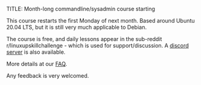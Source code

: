 TITLE: Month-long commandline/sysadmin course starting 

This course restarts the first Monday of next month. Based around Ubuntu 20.04 LTS, but it is still very much applicable to Debian.

The course is free, and daily lessons appear in the sub-reddit r/linuxupskillchallenge - which is used for support/discussion. A [discord server](https://discordapp.com/invite/wd4Zqyk) is also available.

More details at our [FAQ](https://www.reddit.com/r/linuxupskillchallenge/comments/qeymzb/please_read_this_first_how_this_works_faq/).

Any feedback is very welcomed.
